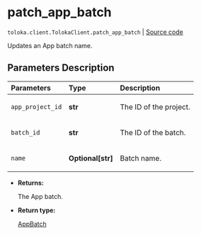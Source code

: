 # patch_app_batch
`toloka.client.TolokaClient.patch_app_batch` | [Source code](https://github.com/Toloka/toloka-kit/blob/v1.0.2/src/client/__init__.py#L3807)

Updates an App batch name.

## Parameters Description

| Parameters | Type | Description |
| :----------| :----| :-----------|
`app_project_id`|**str**|<p>The ID of the project.</p>
`batch_id`|**str**|<p>The ID of the batch.</p>
`name`|**Optional\[str\]**|<p>Batch name.</p>

* **Returns:**

  The App batch.

* **Return type:**

  [AppBatch](toloka.client.app.AppBatch.md)
